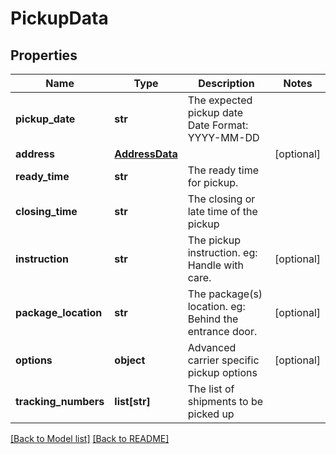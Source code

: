 # PickupData

## Properties

Name | Type | Description | Notes
------------ | ------------- | ------------- | -------------
**pickup_date** | **str** |  The expected pickup date  Date Format: YYYY-MM-DD  | 
**address** | [**AddressData**](AddressData.md) |  | [optional] 
**ready_time** | **str** | The ready time for pickup. | 
**closing_time** | **str** | The closing or late time of the pickup | 
**instruction** | **str** |  The pickup instruction.  eg: Handle with care.  | [optional] 
**package_location** | **str** |  The package(s) location.  eg: Behind the entrance door.  | [optional] 
**options** | **object** | Advanced carrier specific pickup options | [optional] 
**tracking_numbers** | **list[str]** | The list of shipments to be picked up | 

[[Back to Model list]](../README.md#documentation-for-models) [[Back to README]](../README.md)

